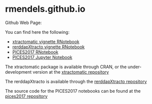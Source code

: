 # rmendels.github.io
Github Web Page:

You can find here the following:

* [xtractomatic vignette RNotebook](https://rmendels.github.io/Usingxtractomatic.nb.html)
* [rerddapXtracto vignette RNotebook](https://rmendels.github.io/UsingrerddapXtracto.nb.html)
* [PICES2017 RNotebook](https://rmendels.github.io/pices2017.nb.html)
* [PICES2017 Jupyter Notebook](https://rmendels.github.io/pices2017Notebook.html)

 
 
The xtractomatic package is available through CRAN, or the under-development version at the [xtractomatic repository](https://github.com/rmendels/xtractomatic)

The rerddapXtracto is available through the [rerddapXtracto repository](https://github.com/rmendels/rerddapXtracto)

The source code for the PICES2017 notebooks can be found at the [pices2017 repository](https://github.com/rmendels/pices2017)




